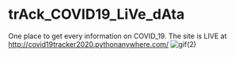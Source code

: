 # trAck_COVID19_LiVe_dAta
One place to get every information on COVID_19. The site is LIVE at http://covid19tracker2020.pythonanywhere.com/
![gif(2)](https://user-images.githubusercontent.com/42082608/82089000-618b2000-9710-11ea-9987-59b3aaf41f2a.gif)
